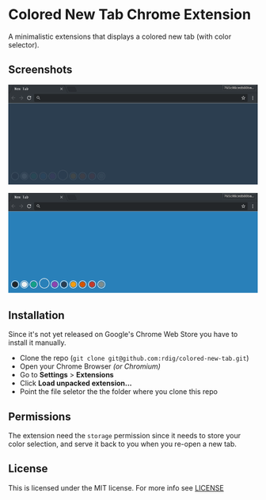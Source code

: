 # Colored New Tab Chrome Extension

A minimalistic extensions that displays a colored new tab (with color selector).

## Screenshots

![Screenshot](_assets/cnt_ss_normal_midnight-blue.png "Normal Midnight Blue Color")

![Screenshot](_assets/cnt_ss_hover_belize-hole.png "Hovered Belize Hole Color")

## Installation

Since it's not yet released on Google's Chrome Web Store you have to install it manually.

- Clone the repo (`git clone git@github.com:rdig/colored-new-tab.git`)
- Open your Chrome Browser *(or Chromium)*
- Go to **Settings** > **Extensions**
- Click **Load unpacked extension...**
- Point the file seletor the the folder where you clone this repo

## Permissions

The extension need the `storage` permission since it needs to store your color selection, and serve it back to you when you re-open a new tab.

## License

This is licensed under the MIT license. For more info see [LICENSE](./LICENSE)
